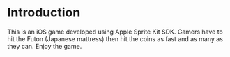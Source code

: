 Introduction
==============

This is an iOS game developed using Apple Sprite Kit SDK. Gamers have to hit the Futon (Japanese mattress) then hit the coins as fast and as many as they can. Enjoy the game.
